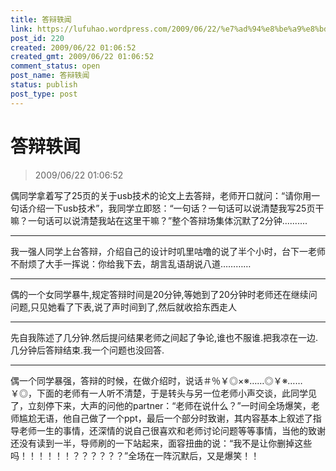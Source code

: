```yaml
---
title: 答辩轶闻
link: https://lufuhao.wordpress.com/2009/06/22/%e7%ad%94%e8%be%a9%e8%bd%b6%e9%97%bb/
post_id: 220
created: 2009/06/22 01:06:52
created_gmt: 2009/06/22 01:06:52
comment_status: open
post_name: 答辩轶闻
status: publish
post_type: post
---
```


# 答辩轶闻

> 2009/06/22 01:06:52

 

偶同学拿着写了25页的关于usb技术的论文上去答辩，老师开口就问：“请你用一句话介绍一下usb技术”，我同学立即怒：“一句话？一句话可以说清楚我写25页干嘛？一句话可以说清楚我站在这里干嘛？”整个答辩场集体沉默了2分钟..........

***

我一强人同学上台答辩，介绍自己的设计时叽里咕噜的说了半个小时，台下一老师不耐烦了大手一挥说：你给我下去，胡言乱语胡说八道…………

***

偶的一个女同学暴牛,规定答辩时间是20分钟,等她到了20分钟时老师还在继续问问题,只见她看了下表,说了声时间到了,然后就收拾东西走人

***

先自我陈述了几分钟.然后提问结果老师之间起了争论,谁也不服谁.把我凉在一边.几分钟后答辩结束.我一个问题也没回答.

***

偶一个同学暴强，答辩的时候，在做介绍时，说话＃％￥◎×※……◎￥※……￥◎，下面的老师有一人听不清楚，于是转头与另一位老师小声交谈，此同学见了，立刻停下来，大声的问他的partner：“老师在说什么？”一时间全场爆笑，老师尴尬无语，他自己做了一个ppt，最后一个部分时致谢，其内容基本上叙述了指导老师一生的事情，还深情的说自己很喜欢和老师讨论问题等等事情，当他的致谢还没有读到一半，导师刷的一下站起来，面容扭曲的说：“我不是让你删掉这些吗！！！！！！？？？？？？”全场在一阵沉默后，又是爆笑！！
